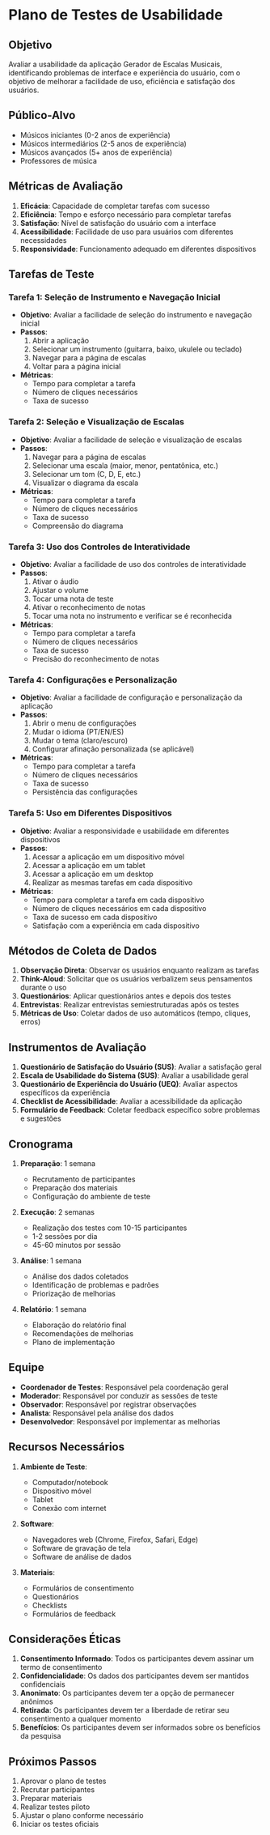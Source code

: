 # Plano de Testes de Usabilidade

## Objetivo

Avaliar a usabilidade da aplicação Gerador de Escalas Musicais, identificando problemas de interface e experiência do usuário, com o objetivo de melhorar a facilidade de uso, eficiência e satisfação dos usuários.

## Público-Alvo

- Músicos iniciantes (0-2 anos de experiência)
- Músicos intermediários (2-5 anos de experiência)
- Músicos avançados (5+ anos de experiência)
- Professores de música

## Métricas de Avaliação

1. **Eficácia**: Capacidade de completar tarefas com sucesso
2. **Eficiência**: Tempo e esforço necessário para completar tarefas
3. **Satisfação**: Nível de satisfação do usuário com a interface
4. **Acessibilidade**: Facilidade de uso para usuários com diferentes necessidades
5. **Responsividade**: Funcionamento adequado em diferentes dispositivos

## Tarefas de Teste

### Tarefa 1: Seleção de Instrumento e Navegação Inicial
- **Objetivo**: Avaliar a facilidade de seleção do instrumento e navegação inicial
- **Passos**:
  1. Abrir a aplicação
  2. Selecionar um instrumento (guitarra, baixo, ukulele ou teclado)
  3. Navegar para a página de escalas
  4. Voltar para a página inicial
- **Métricas**:
  - Tempo para completar a tarefa
  - Número de cliques necessários
  - Taxa de sucesso

### Tarefa 2: Seleção e Visualização de Escalas
- **Objetivo**: Avaliar a facilidade de seleção e visualização de escalas
- **Passos**:
  1. Navegar para a página de escalas
  2. Selecionar uma escala (maior, menor, pentatônica, etc.)
  3. Selecionar um tom (C, D, E, etc.)
  4. Visualizar o diagrama da escala
- **Métricas**:
  - Tempo para completar a tarefa
  - Número de cliques necessários
  - Taxa de sucesso
  - Compreensão do diagrama

### Tarefa 3: Uso dos Controles de Interatividade
- **Objetivo**: Avaliar a facilidade de uso dos controles de interatividade
- **Passos**:
  1. Ativar o áudio
  2. Ajustar o volume
  3. Tocar uma nota de teste
  4. Ativar o reconhecimento de notas
  5. Tocar uma nota no instrumento e verificar se é reconhecida
- **Métricas**:
  - Tempo para completar a tarefa
  - Número de cliques necessários
  - Taxa de sucesso
  - Precisão do reconhecimento de notas

### Tarefa 4: Configurações e Personalização
- **Objetivo**: Avaliar a facilidade de configuração e personalização da aplicação
- **Passos**:
  1. Abrir o menu de configurações
  2. Mudar o idioma (PT/EN/ES)
  3. Mudar o tema (claro/escuro)
  4. Configurar afinação personalizada (se aplicável)
- **Métricas**:
  - Tempo para completar a tarefa
  - Número de cliques necessários
  - Taxa de sucesso
  - Persistência das configurações

### Tarefa 5: Uso em Diferentes Dispositivos
- **Objetivo**: Avaliar a responsividade e usabilidade em diferentes dispositivos
- **Passos**:
  1. Acessar a aplicação em um dispositivo móvel
  2. Acessar a aplicação em um tablet
  3. Acessar a aplicação em um desktop
  4. Realizar as mesmas tarefas em cada dispositivo
- **Métricas**:
  - Tempo para completar a tarefa em cada dispositivo
  - Número de cliques necessários em cada dispositivo
  - Taxa de sucesso em cada dispositivo
  - Satisfação com a experiência em cada dispositivo

## Métodos de Coleta de Dados

1. **Observação Direta**: Observar os usuários enquanto realizam as tarefas
2. **Think-Aloud**: Solicitar que os usuários verbalizem seus pensamentos durante o uso
3. **Questionários**: Aplicar questionários antes e depois dos testes
4. **Entrevistas**: Realizar entrevistas semiestruturadas após os testes
5. **Métricas de Uso**: Coletar dados de uso automáticos (tempo, cliques, erros)

## Instrumentos de Avaliação

1. **Questionário de Satisfação do Usuário (SUS)**: Avaliar a satisfação geral
2. **Escala de Usabilidade do Sistema (SUS)**: Avaliar a usabilidade geral
3. **Questionário de Experiência do Usuário (UEQ)**: Avaliar aspectos específicos da experiência
4. **Checklist de Acessibilidade**: Avaliar a acessibilidade da aplicação
5. **Formulário de Feedback**: Coletar feedback específico sobre problemas e sugestões

## Cronograma

1. **Preparação**: 1 semana
   - Recrutamento de participantes
   - Preparação dos materiais
   - Configuração do ambiente de teste

2. **Execução**: 2 semanas
   - Realização dos testes com 10-15 participantes
   - 1-2 sessões por dia
   - 45-60 minutos por sessão

3. **Análise**: 1 semana
   - Análise dos dados coletados
   - Identificação de problemas e padrões
   - Priorização de melhorias

4. **Relatório**: 1 semana
   - Elaboração do relatório final
   - Recomendações de melhorias
   - Plano de implementação

## Equipe

- **Coordenador de Testes**: Responsável pela coordenação geral
- **Moderador**: Responsável por conduzir as sessões de teste
- **Observador**: Responsável por registrar observações
- **Analista**: Responsável pela análise dos dados
- **Desenvolvedor**: Responsável por implementar as melhorias

## Recursos Necessários

1. **Ambiente de Teste**:
   - Computador/notebook
   - Dispositivo móvel
   - Tablet
   - Conexão com internet

2. **Software**:
   - Navegadores web (Chrome, Firefox, Safari, Edge)
   - Software de gravação de tela
   - Software de análise de dados

3. **Materiais**:
   - Formulários de consentimento
   - Questionários
   - Checklists
   - Formulários de feedback

## Considerações Éticas

1. **Consentimento Informado**: Todos os participantes devem assinar um termo de consentimento
2. **Confidencialidade**: Os dados dos participantes devem ser mantidos confidenciais
3. **Anonimato**: Os participantes devem ter a opção de permanecer anônimos
4. **Retirada**: Os participantes devem ter a liberdade de retirar seu consentimento a qualquer momento
5. **Benefícios**: Os participantes devem ser informados sobre os benefícios da pesquisa

## Próximos Passos

1. Aprovar o plano de testes
2. Recrutar participantes
3. Preparar materiais
4. Realizar testes piloto
5. Ajustar o plano conforme necessário
6. Iniciar os testes oficiais 